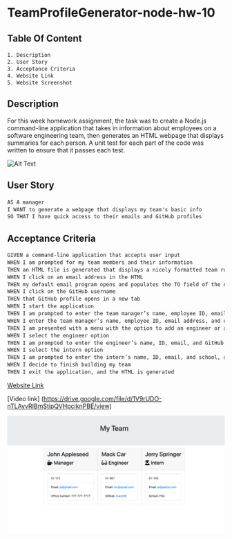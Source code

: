 # TeamProfileGenerator-node-hw-10


## Table Of Content

    1. Description
    2. User Story
    3. Acceptance Criteria
    4. Website Link
    5. Website Screenshot

## Description
For this week homework assignment, the task was to create a Node.js command-line application that takes in information about employees on a software engineering team, then generates an HTML webpage that displays summaries for each person. A unit test for each part of the code was written to ensure that it passes each test.

![Alt Text](./Assets/gif.gif)

## User Story

```md
AS A manager
I WANT to generate a webpage that displays my team's basic info
SO THAT I have quick access to their emails and GitHub profiles
```

## Acceptance Criteria

```md
GIVEN a command-line application that accepts user input
WHEN I am prompted for my team members and their information
THEN an HTML file is generated that displays a nicely formatted team roster based on user input
WHEN I click on an email address in the HTML
THEN my default email program opens and populates the TO field of the email with the address
WHEN I click on the GitHub username
THEN that GitHub profile opens in a new tab
WHEN I start the application
THEN I am prompted to enter the team manager’s name, employee ID, email address, and office number
WHEN I enter the team manager’s name, employee ID, email address, and office number
THEN I am presented with a menu with the option to add an engineer or an intern or to finish building my team
WHEN I select the engineer option
THEN I am prompted to enter the engineer’s name, ID, email, and GitHub username, and I am taken back to the menu
WHEN I select the intern option
THEN I am prompted to enter the intern’s name, ID, email, and school, and I am taken back to the menu
WHEN I decide to finish building my team
THEN I exit the application, and the HTML is generated
```
[Website Link](https://cabril87.github.io/TeamProfileGenerator-node-hw-10/)

[Video link] (https://drive.google.com/file/d/1V9rUDO-nTLAyvRIBmStipQVHpciknPBE/view)

![Website Screenshot](./Assets/SS.png)
